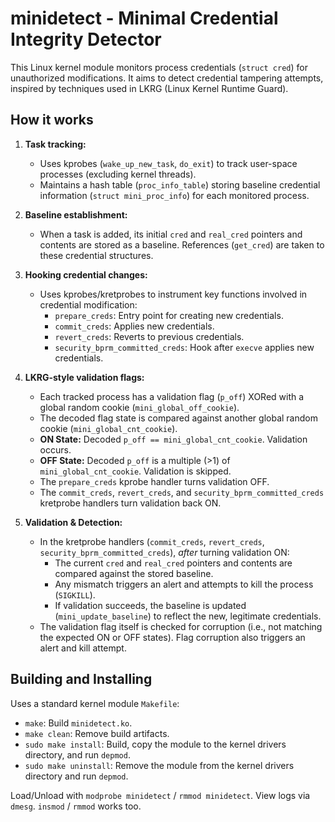 # minidetect - Minimal Credential Integrity Detector

This Linux kernel module monitors process credentials (`struct cred`) for unauthorized modifications. It aims to detect credential tampering attempts, inspired by techniques used in LKRG (Linux Kernel Runtime Guard).

## How it works

1.  **Task tracking:**

    - Uses kprobes (`wake_up_new_task`, `do_exit`) to track user-space processes (excluding kernel threads).
    - Maintains a hash table (`proc_info_table`) storing baseline credential information (`struct mini_proc_info`) for each monitored process.

2.  **Baseline establishment:**

    - When a task is added, its initial `cred` and `real_cred` pointers and contents are stored as a baseline. References (`get_cred`) are taken to these credential structures.

3.  **Hooking credential changes:**

    - Uses kprobes/kretprobes to instrument key functions involved in credential modification:
      - `prepare_creds`: Entry point for creating new credentials.
      - `commit_creds`: Applies new credentials.
      - `revert_creds`: Reverts to previous credentials.
      - `security_bprm_committed_creds`: Hook after `execve` applies new credentials.

4.  **LKRG-style validation flags:**

    - Each tracked process has a validation flag (`p_off`) XORed with a global random cookie (`mini_global_off_cookie`).
    - The decoded flag state is compared against another global random cookie (`mini_global_cnt_cookie`).
    - **ON State:** Decoded `p_off == mini_global_cnt_cookie`. Validation occurs.
    - **OFF State:** Decoded `p_off` is a multiple (>1) of `mini_global_cnt_cookie`. Validation is skipped.
    - The `prepare_creds` kprobe handler turns validation OFF.
    - The `commit_creds`, `revert_creds`, and `security_bprm_committed_creds` kretprobe handlers turn validation back ON.

5.  **Validation & Detection:**
    - In the kretprobe handlers (`commit_creds`, `revert_creds`, `security_bprm_committed_creds`), _after_ turning validation ON:
      - The current `cred` and `real_cred` pointers and contents are compared against the stored baseline.
      - Any mismatch triggers an alert and attempts to kill the process (`SIGKILL`).
      - If validation succeeds, the baseline is updated (`mini_update_baseline`) to reflect the new, legitimate credentials.
    - The validation flag itself is checked for corruption (i.e., not matching the expected ON or OFF states). Flag corruption also triggers an alert and kill attempt.

## Building and Installing

Uses a standard kernel module `Makefile`:

- `make`: Build `minidetect.ko`.
- `make clean`: Remove build artifacts.
- `sudo make install`: Build, copy the module to the kernel drivers directory, and run `depmod`.
- `sudo make uninstall`: Remove the module from the kernel drivers directory and run `depmod`.

Load/Unload with `modprobe minidetect` / `rmmod minidetect`. View logs via `dmesg`. `insmod` / `rmmod` works too.
